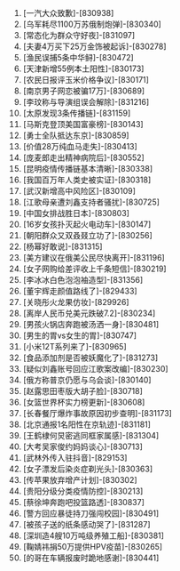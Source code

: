 
1. [一汽大众致歉]-[830938]
1. [乌军耗尽1100万苏俄制炮弹]-[830340]
1. [常态化为群众守好夜]-[831097]
1. [夫妻4万买下25万金饰被起诉]-[830278]
1. [渔民误捕5条中华鲟]-[830472]
1. [天津新增55例本土阳性]-[830173]
1. [农民日报评玉米价格争议]-[830171]
1. [南京男子网恋被骗17万]-[830689]
1. [李玟称与导演组误会解除]-[831216]
1. [太原发现3条传播链]-[831159]
1. [马斯克登顶美国富豪榜]-[830143]
1. [勇士全队抵达东京]-[830859]
1. [价值28万纯血马走失]-[830413]
1. [庞麦郎走出精神病院后]-[830552]
1. [昆明疫情传播链基本清晰]-[830338]
1. [我国百万年人类史被实证]-[830318]
1. [武汉新增高中风险区]-[830109]
1. [江歌母亲遭刘鑫支持者骚扰]-[830725]
1. [中国女排战胜日本]-[830803]
1. [16岁女孩扑灭起火电动车]-[830147]
1. [朝阳群众又双叒叕立功了]-[830256]
1. [杨幂好敢说]-[831315]
1. [美方建议在俄美公民尽快离开]-[831196]
1. [女子网购给差评收上千条短信]-[830219]
1. [李冰冰白色泡泡袖造型]-[831356]
1. [董宇辉走颜值路线了]-[829433]
1. [关晓彤火龙果仿妆]-[829926]
1. [离岸人民币兑美元跌破7.2]-[830234]
1. [男孩火锅店奔跑被汤洒一身]-[830481]
1. [男生的胃vs女生的胃]-[830747]
1. [小米12T系列来了]-[830965]
1. [食品添加剂是否被妖魔化了]-[831273]
1. [疑似刘鑫账号回应江歌案改编]-[830230]
1. [俄方称普京仍愿与乌会谈]-[830140]
1. [赵露思田枣版大胡子脸]-[830718]
1. [女篮世界杯实力榜更新]-[830608]
1. [长春餐厅爆炸事故原因初步查明]-[831173]
1. [北京通报1名阳性在京轨迹]-[831181]
1. [王鹤棣何炅密逃同框家属感]-[831304]
1. [大考吴家俊约妈妈谈心]-[830713]
1. [武林外传入驻抖音]-[829153]
1. [女子漂发后染炎症剃光头]-[830363]
1. [传苹果放弃增产计划]-[830302]
1. [贵阳分级分类疫情防控]-[830213]
1. [蔡徐坤奔跑吧投篮路透]-[830837]
1. [警方回应暴徒持刀强闯校园]-[830491]
1. [被孩子送的纸条感动哭了]-[831287]
1. [深圳造4艘10万吨级养殖工船]-[830381]
1. [鞠婧祎捐50万提供HPV疫苗]-[830265]
1. [的哥在车辆报废时跪地感谢]-[830441]